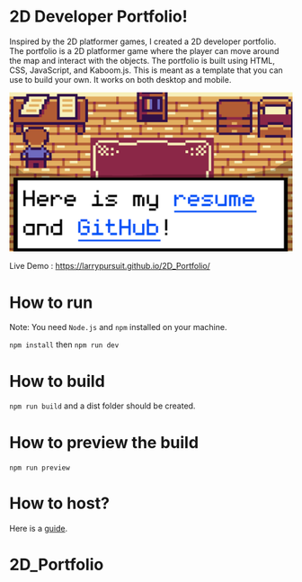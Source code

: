 # 2D Developer Portfolio!

Inspired by the 2D platformer games, I created a 2D developer portfolio. The portfolio is a 2D platformer game where the player can move around the map and interact with the objects. The portfolio is built using HTML, CSS, JavaScript, and Kaboom.js. This is meant as a template that you can use to build your own. It works on both desktop
and mobile.

![A screenshot of the project](./2Dthumbnail.png)

Live Demo : https://larrypursuit.github.io/2D_Portfolio/

# How to run

Note: You need `Node.js` and `npm` installed on your machine.

`npm install` then `npm run dev`

# How to build

`npm run build` and a dist folder should be created.

# How to preview the build

`npm run preview`

# How to host?

Here is a [guide](HOW_TO_DEPLOY.MD).

# 2D_Portfolio
